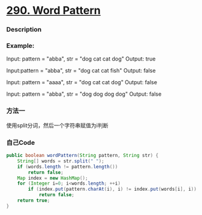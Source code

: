 # [290. Word Pattern](https://leetcode.com/problems/word-pattern/description/)


### Description


### Example:
 

Input: pattern = "abba", str = "dog cat cat dog"
Output: true

Input:pattern = "abba", str = "dog cat cat fish"
Output: false


Input: pattern = "aaaa", str = "dog cat cat dog"
Output: false

Input: pattern = "abba", str = "dog dog dog dog"
Output: false

### 方法一

使用split分词，然后一个字符串赋值为i判断
### 自己Code

```java
public boolean wordPattern(String pattern, String str) {
    String[] words = str.split(" ");
    if (words.length != pattern.length())
        return false;
    Map index = new HashMap();
    for (Integer i=0; i<words.length; ++i)
        if (index.put(pattern.charAt(i), i) != index.put(words[i], i))
            return false;
    return true;
}

```
